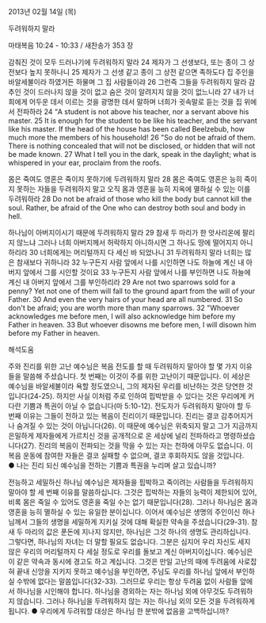2013년 02월 14일 (목)

두려워하지 말라



마태복음 10:24 - 10:33 / 새찬송가 353 장


감춰진 것이 모두 드러나기에 두려워하지 말라
24 제자가 그 선생보다, 또는 종이 그 상전보다 높지 못하나니 25 제자가 그 선생 같고 종이 그 상전 같으면 족하도다 집 주인을 바알세불이라 하였거든 하물며 그 집 사람들이랴 26 그런즉 그들을 두려워하지 말라 감추인 것이 드러나지 않을 것이 없고 숨은 것이 알려지지 않을 것이 없느니라 27 내가 너희에게 어두운 데서 이르는 것을 광명한 데서 말하며 너희가 귓속말로 듣는 것을 집 위에서 전파하라
24 “A student is not above his teacher, nor a servant above his master. 25 It is enough for the student to be like his teacher, and the servant like his master. If the head of the house has been called Beelzebub, how much more the members of his household! 26 "So do not be afraid of them. There is nothing concealed that will not be disclosed, or hidden that will not be made known. 27 What I tell you in the dark, speak in the daylight; what is whispered in your ear, proclaim from the roofs.   


몸은 죽여도 영혼은 죽이지 못하기에 두려워하지 말라
28 몸은 죽여도 영혼은 능히 죽이지 못하는 자들을 두려워하지 말고 오직 몸과 영혼을 능히 지옥에 멸하실 수 있는 이를 두려워하라
28 Do not be afraid of those who kill the body but cannot kill the soul. Rather, be afraid of the One who can destroy both soul and body in hell.  

하나님이 아버지이시기 때문에 두려워하지 말라
29 참새 두 마리가 한 앗사리온에 팔리지 않느냐 그러나 너희 아버지께서 허락하지 아니하시면 그 하나도 땅에 떨어지지 아니하리라 30 너희에게는 머리털까지 다 세신 바 되었나니 31 두려워하지 말라 너희는 많은 참새보다 귀하니라 32 누구든지 사람 앞에서 나를 시인하면 나도 하늘에 계신 내 아버지 앞에서 그를 시인할 것이요 33 누구든지 사람 앞에서 나를 부인하면 나도 하늘에 계신 내 아버지 앞에서 그를 부인하리라
29 Are not two sparrows sold for a penny? Yet not one of them will fall to the ground apart from the will of your Father. 30 And even the very hairs of your head are all numbered. 31 So don't be afraid; you are worth more than many sparrows. 32 "Whoever acknowledges me before men, I will also acknowledge him before my Father in heaven. 33 But whoever disowns me before men, I will disown him before my Father in heaven.

해석도움





주와 진리를 위한 고난
예수님은 복음 전도를 할 때 두려워하지 말아야 할 몇 가지 이유들을 말씀해 주셨습니다. 첫 번째는 이것이 주를 위한 고난이기 때문입니다. 이 세상은 예수님을 바알세불이라 욕할 정도였으니, 그의 제자된 우리를 비난하는 것은 당연한 것입니다(24-25). 하지만 사실 이처럼 주로 인하여 핍박받을 수 있다는 것은 우리에게 커다란 기쁨과 특권이 아닐 수 없습니다(마 5:10-12). 전도자가 두려워하지 말아야 할 두 번째 이유는 그들이 전하고 있는 복음이 진리이기 때문입니다. 진리는 결코 감추어지거나 숨겨질 수 있는 것이 아닙니다(26). 이 때문에 예수님은 위축되지 말고 그가 지금까지 은밀하게 제자들에게 가르치신 것을 공개적으로 온 세상에 널리 전파하라고 명령하셨습니다(27). 진리의 복음이 전파되는 것을 막을 수 있는 자는 천하에 아무도 없습니다. 이 복음 운동에 참여한 자들은 결코 실패할 수 없으며, 결코 후회하지도 않을 것입니다.     
● 나는 진리 되신 예수님을 전하는 기쁨과 특권을 누리며 살고 있습니까? 

전능하고 세밀하신 하나님
예수님은 제자들을 핍박하고 죽이려는 사람들을 두려워하지 말아야 할 세 번째 이유를 말씀하십니다. 그것은 핍박하는 자들의 능력이 제한되어 있어, 비록 몸은 죽일 수 있어도 영혼을 죽일 수는 없기 때문입니다(28). 그러나 하나님은 몸과 영혼을 능히 멸하실 수 있는 유일한 분이십니다. 이어서 예수님은 생명의 주인이신 하나님께서 그들의 생명을 세밀하게 지키실 것에 대해 확실한 약속을 주셨습니다(29-31). 참새 두 마리의 값은 푼돈에 지나지 않지만, 하나님은 그것 하나의 생명도 관리하십니다. 그렇다면, 하나님의 자녀는 더 말할 필요도 없습니다. 그분은 심지어 우리 자신도 세지 않은 우리의 머리털까지 다 세실 정도로 우리를 돌보고 계신 아버지이십니다. 예수님은 이 같은 약속과 동시에 경고도 하고 계십니다. 그것은 만일 고난의 때에 두려움에 사로잡혀 끝내 신앙을 지키지 못하고 예수님을 부인하면, 주님도 우리를 하나님 앞에서 부인하실 수밖에 없다는 말씀입니다(32-33). 그러므로 우리는 항상 두려움 없이 사람들 앞에서 하나님을 시인해야 합니다. 하나님을 경외하는 자는 하나님 외에 아무것도 두려워하지 않습니다. 그러나 하나님을 두려워하지 않는 자는 하나님 외의 모든 것을 두려워하게 됩니다.
● 우리에게 두려워할 대상은 하나님 한 분밖에 없음을 고백하십니까?
